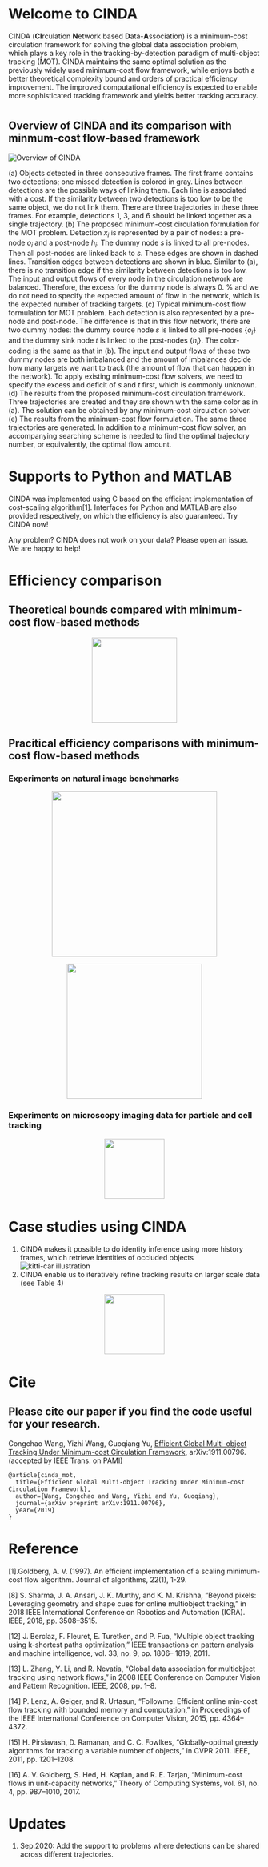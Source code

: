 # Welcome to CINDA
CINDA (**CI**rculation **N**etwork based **D**ata-**A**ssociation) is a minimum-cost circulation framework for solving the global data association problem, which plays a key role in the tracking-by-detection paradigm of multi-object tracking (MOT). CINDA maintains the same optimal solution as the previously widely used minimum-cost flow framework, while enjoys both a better theoretical complexity bound and orders of practical efficiency improvement. The improved computational efficiency is expected to enable more sophisticated tracking framework and yields better tracking accuracy.
#

## Overview of CINDA and its comparison with minmum-cost flow-based framework
![Overview of CINDA](img/fig1_mot_min_cost_v3.png)

(a) Objects detected in three consecutive frames. The first frame contains two detections; one missed detection is colored in gray. Lines between detections are the possible ways of linking them. Each line is associated with a cost. If the similarity between two detections is too low to be the same object, we do not link them. There are three trajectories in these three frames. For example, detections 1, 3, and 6 should be linked together as a single trajectory. (b) The proposed minimum-cost circulation formulation for the MOT problem. Detection $x_i$ is represented by a pair of nodes: a pre-node $o_i$ and a post-node $h_i$. The dummy node $s$ is linked to all pre-nodes. Then all post-nodes are linked back to $s$. These edges are shown in dashed lines. Transition edges between detections are shown in blue. Similar to (a), there is no transition edge if the similarity between detections is too low. The input and output flows of every node in the circulation network are balanced. Therefore, the excess for the dummy node is always 0. % and we do not need to specify the expected amount of flow in the network, which is the expected number of tracking targets. (c) Typical minimum-cost flow formulation for MOT problem. Each detection is also represented by a pre-node and post-node. The difference is that in this flow network, there are two dummy nodes: the dummy source node $s$ is linked to all pre-nodes $\{o_i\}$  and the dummy sink node $t$ is linked to the post-nodes $\{h_i\}$. The color-coding is the same as that in (b). The input and output flows of these two dummy nodes are both imbalanced and the amount of imbalances decide how many targets we want to track (the amount of flow that can happen in the network). To apply existing minimum-cost flow solvers, we need to specify the excess and deficit of $s$ and $t$ first, which is commonly unknown. (d) The results from the proposed minimum-cost circulation framework. Three trajectories are created and they are shown with the same color as in (a). The solution can be obtained by any minimum-cost circulation solver. (e) The results from the minimum-cost flow formulation. The same three trajectories are generated. In addition to a minimum-cost flow solver, an accompanying searching scheme is needed to find the optimal trajectory number, or equivalently, the optimal flow amount.

# Supports to Python and MATLAB
CINDA was implemented using C based on the efficient implementation of cost-scaling algorithm[1]. Interfaces for Python and MATLAB are also provided respectively, on which the efficiency is also guaranteed. Try CINDA now!

Any problem? CINDA does not work on your data? Please open an issue. We are happy to help!

# Efficiency comparison
## Theoretical bounds compared with minimum-cost flow-based methods
<p align="center">
  <img height="170" src="img/theoretical_bound.png">
</p>



## Pracitical efficiency comparisons with minimum-cost flow-based methods

### Experiments on natural image benchmarks
<p align="center">
  <img height="330" src="img/kitti_car.png">
</p>
<p align="center">
  <img height="270" src="img/cvpr_ethz.png">
</p>

### Experiments on microscopy imaging data for particle and cell tracking
<p align="center">
  <img height="120" src="img/PTC_Embryo.png">
</p>

# Case studies using CINDA
1. CINDA makes it possible to do identity inference using more history frames, which retrieve identities of occluded objects
![kitti-car illustration](img/KITTI_track_res.png)
2. CINDA enable us to iteratively refine tracking results on larger scale data (see Table 4)
<p align="center">
  <img height="120" src="img/Embryo_res.png">
</p>

# Cite
## Please cite our paper if you find the code useful for your research.
Congchao Wang, Yizhi Wang, Guoqiang Yu, [Efficient Global Multi-object Tracking Under Minimum-cost Circulation Framework](https://ieeexplore.ieee.org/document/9204816), 	arXiv:1911.00796. (accepted by IEEE Trans. on PAMI)
```
@article{cinda_mot,
  title={Efficient Global Multi-object Tracking Under Minimum-cost Circulation Framework},
  author={Wang, Congchao and Wang, Yizhi and Yu, Guoqiang},
  journal={arXiv preprint arXiv:1911.00796},
  year={2019}
}
```
# Reference
[1].Goldberg, A. V. (1997). An efficient implementation of a scaling minimum-cost flow algorithm. Journal of algorithms, 22(1), 1-29.

[8] S. Sharma, J. A. Ansari, J. K. Murthy, and K. M. Krishna, “Beyond
pixels: Leveraging geometry and shape cues for online multiobject tracking,” in 2018 IEEE International Conference on Robotics
and Automation (ICRA). IEEE, 2018, pp. 3508–3515.

[12] J. Berclaz, F. Fleuret, E. Turetken, and P. Fua, “Multiple object
tracking using k-shortest paths optimization,” IEEE transactions
on pattern analysis and machine intelligence, vol. 33, no. 9, pp. 1806–
1819, 2011.

[13] L. Zhang, Y. Li, and R. Nevatia, “Global data association for multiobject tracking using network flows,” in 2008 IEEE Conference on
Computer Vision and Pattern Recognition. IEEE, 2008, pp. 1–8.

[14] P. Lenz, A. Geiger, and R. Urtasun, “Followme: Efficient online
min-cost flow tracking with bounded memory and computation,”
in Proceedings of the IEEE International Conference on Computer
Vision, 2015, pp. 4364–4372.

[15] H. Pirsiavash, D. Ramanan, and C. C. Fowlkes, “Globally-optimal
greedy algorithms for tracking a variable number of objects,” in
CVPR 2011. IEEE, 2011, pp. 1201–1208.

[16] A. V. Goldberg, S. Hed, H. Kaplan, and R. E. Tarjan, “Minimum-cost flows in unit-capacity networks,” Theory of Computing Systems,
vol. 61, no. 4, pp. 987–1010, 2017.

# Updates

1) Sep.2020: Add the support to problems where detections can be shared across different trajectories.
